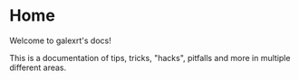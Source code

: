 # Home

Welcome to galexrt's docs!

This is a documentation of tips, tricks, "hacks", pitfalls and more in multiple different areas.
